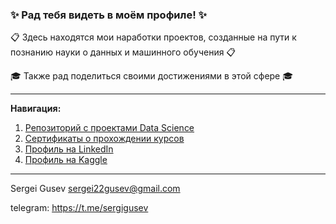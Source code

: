 ### ✨ Рад тебя видеть в моём профиле! ✨

📋 Здесь находятся мои наработки проектов, созданные на пути к познанию науки о данных и машинного обучения 📋

🎓 Также рад поделиться своими достижениями в этой сфере 🎓

____________________________________________________________________
**Навигация:**  
1. [Репозиторий с проектами Data Science](https://github.com/sergigusev/Data_Science_studying)  
2. [Сертификаты о прохождении курсов](https://github.com/sergigusev/Data_Science_studying/blob/main/IT_certificates/README.md)
3. [Профиль на LinkedIn](https://www.linkedin.com/in/sergigusev/)
4. [Профиль на Kaggle](https://www.kaggle.com/sergeiigusev)
   
_____________________________

Sergei Gusev sergei22gusev@gmail.com

telegram: https://t.me/sergigusev
<!--
**sergigusev/SergiGusev** is a ✨ _special_ ✨ repository because its `README.md` (this file) appears on your GitHub profile.

Here are some ideas to get you started:

- 🔭 I’m currently working on ...
- 🌱 I’m currently learning ...
- 👯 I’m looking to collaborate on ...
- 🤔 I’m looking for help with ...
- 💬 Ask me about ...
- 📫 How to reach me: ...
- 😄 Pronouns: ...
- ⚡ Fun fact: ...
-->
